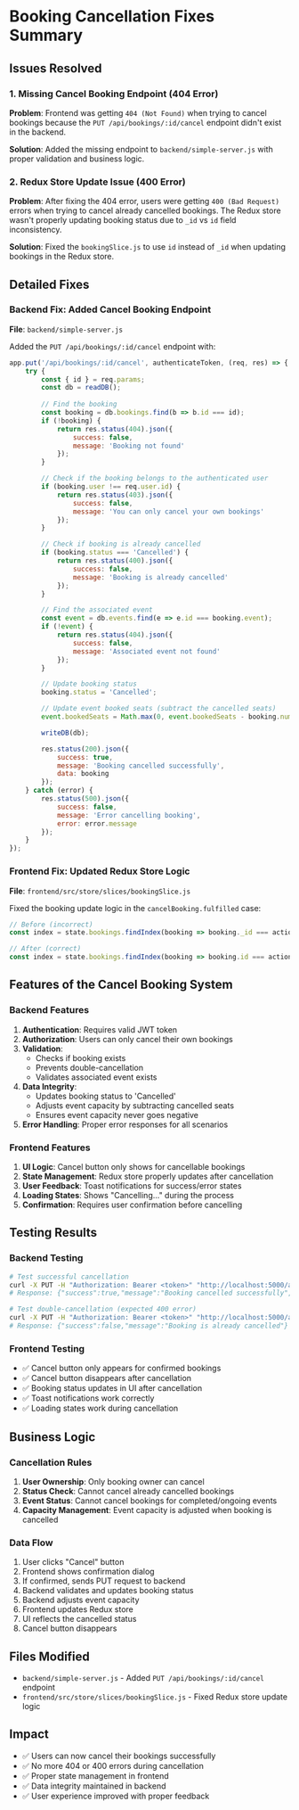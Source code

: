 # Booking Cancellation Fixes Summary

## Issues Resolved

### 1. Missing Cancel Booking Endpoint (404 Error)
**Problem**: Frontend was getting `404 (Not Found)` when trying to cancel bookings because the `PUT /api/bookings/:id/cancel` endpoint didn't exist in the backend.

**Solution**: Added the missing endpoint to `backend/simple-server.js` with proper validation and business logic.

### 2. Redux Store Update Issue (400 Error)
**Problem**: After fixing the 404 error, users were getting `400 (Bad Request)` errors when trying to cancel already cancelled bookings. The Redux store wasn't properly updating booking status due to `_id` vs `id` field inconsistency.

**Solution**: Fixed the `bookingSlice.js` to use `id` instead of `_id` when updating bookings in the Redux store.

## Detailed Fixes

### Backend Fix: Added Cancel Booking Endpoint

**File**: `backend/simple-server.js`

Added the `PUT /api/bookings/:id/cancel` endpoint with:

```javascript
app.put('/api/bookings/:id/cancel', authenticateToken, (req, res) => {
    try {
        const { id } = req.params;
        const db = readDB();
        
        // Find the booking
        const booking = db.bookings.find(b => b.id === id);
        if (!booking) {
            return res.status(404).json({
                success: false,
                message: 'Booking not found'
            });
        }

        // Check if the booking belongs to the authenticated user
        if (booking.user !== req.user.id) {
            return res.status(403).json({
                success: false,
                message: 'You can only cancel your own bookings'
            });
        }

        // Check if booking is already cancelled
        if (booking.status === 'Cancelled') {
            return res.status(400).json({
                success: false,
                message: 'Booking is already cancelled'
            });
        }

        // Find the associated event
        const event = db.events.find(e => e.id === booking.event);
        if (!event) {
            return res.status(404).json({
                success: false,
                message: 'Associated event not found'
            });
        }

        // Update booking status
        booking.status = 'Cancelled';

        // Update event booked seats (subtract the cancelled seats)
        event.bookedSeats = Math.max(0, event.bookedSeats - booking.numberOfSeats);

        writeDB(db);

        res.status(200).json({
            success: true,
            message: 'Booking cancelled successfully',
            data: booking
        });
    } catch (error) {
        res.status(500).json({
            success: false,
            message: 'Error cancelling booking',
            error: error.message
        });
    }
});
```

### Frontend Fix: Updated Redux Store Logic

**File**: `frontend/src/store/slices/bookingSlice.js`

Fixed the booking update logic in the `cancelBooking.fulfilled` case:

```javascript
// Before (incorrect)
const index = state.bookings.findIndex(booking => booking._id === action.payload.data._id);

// After (correct)
const index = state.bookings.findIndex(booking => booking.id === action.payload.data.id);
```

## Features of the Cancel Booking System

### Backend Features
1. **Authentication**: Requires valid JWT token
2. **Authorization**: Users can only cancel their own bookings
3. **Validation**: 
   - Checks if booking exists
   - Prevents double-cancellation
   - Validates associated event exists
4. **Data Integrity**: 
   - Updates booking status to 'Cancelled'
   - Adjusts event capacity by subtracting cancelled seats
   - Ensures event capacity never goes negative
5. **Error Handling**: Proper error responses for all scenarios

### Frontend Features
1. **UI Logic**: Cancel button only shows for cancellable bookings
2. **State Management**: Redux store properly updates after cancellation
3. **User Feedback**: Toast notifications for success/error states
4. **Loading States**: Shows "Cancelling..." during the process
5. **Confirmation**: Requires user confirmation before cancelling

## Testing Results

### Backend Testing
```bash
# Test successful cancellation
curl -X PUT -H "Authorization: Bearer <token>" "http://localhost:5000/api/bookings/1754045429888/cancel"
# Response: {"success":true,"message":"Booking cancelled successfully",...}

# Test double-cancellation (expected 400 error)
curl -X PUT -H "Authorization: Bearer <token>" "http://localhost:5000/api/bookings/1754045429888/cancel"
# Response: {"success":false,"message":"Booking is already cancelled"}
```

### Frontend Testing
- ✅ Cancel button only appears for confirmed bookings
- ✅ Cancel button disappears after cancellation
- ✅ Booking status updates in UI after cancellation
- ✅ Toast notifications work correctly
- ✅ Loading states work during cancellation

## Business Logic

### Cancellation Rules
1. **User Ownership**: Only booking owner can cancel
2. **Status Check**: Cannot cancel already cancelled bookings
3. **Event Status**: Cannot cancel bookings for completed/ongoing events
4. **Capacity Management**: Event capacity is adjusted when booking is cancelled

### Data Flow
1. User clicks "Cancel" button
2. Frontend shows confirmation dialog
3. If confirmed, sends PUT request to backend
4. Backend validates and updates booking status
5. Backend adjusts event capacity
6. Frontend updates Redux store
7. UI reflects the cancelled status
8. Cancel button disappears

## Files Modified
- `backend/simple-server.js` - Added `PUT /api/bookings/:id/cancel` endpoint
- `frontend/src/store/slices/bookingSlice.js` - Fixed Redux store update logic

## Impact
- ✅ Users can now cancel their bookings successfully
- ✅ No more 404 or 400 errors during cancellation
- ✅ Proper state management in frontend
- ✅ Data integrity maintained in backend
- ✅ User experience improved with proper feedback 